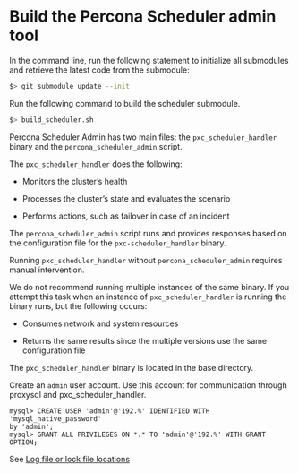 # Build the Percona Scheduler admin tool

In the command line, run the following statement to initialize all
submodules and retrieve the latest code from the submodule:

```bash
$> git submodule update --init
```

Run the following command to build the scheduler submodule.

```bash
$> build_scheduler.sh
```

Percona Scheduler Admin has two main files: the `pxc_scheduler_handler` binary
and the `percona_scheduler_admin` script.

The `pxc_scheduler_handler` does the
following:


* Monitors the cluster’s health


* Processes the cluster’s state and evaluates the scenario


* Performs actions, such as failover in case of an incident

The `percona_scheduler_admin` script runs and provides responses based on the
configuration file for the `pxc-scheduler_handler` binary.

Running `pxc_scheduler_handler`  without `percona_scheduler_admin` requires
manual intervention.

We do not recommend running multiple instances of the same binary. If you
attempt this task when an instance of
`pxc_scheduler_handler` is running the binary runs, but the following occurs:


* Consumes network and system resources


* Returns the same results since the multiple versions use the same
configuration file

The `pxc_scheduler_handler` binary is located in the base directory.

Create an `admin` user account. Use this account for communication through
proxysql and pxc_scheduler_handler.

```
mysql> CREATE USER 'admin'@'192.%' IDENTIFIED WITH 'mysql_native_password'
by 'admin';
mysql> GRANT ALL PRIVILEGES ON *.* TO 'admin'@'192.%' WITH GRANT OPTION;
```

See [Log file or lock file locations](/docs/psa-known-limitations.md)

